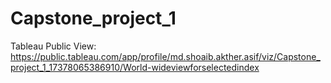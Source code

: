 # Capstone_project_1
Tableau Public View: https://public.tableau.com/app/profile/md.shoaib.akther.asif/viz/Capstone_project_1_17378065386910/World-wideviewforselectedindex